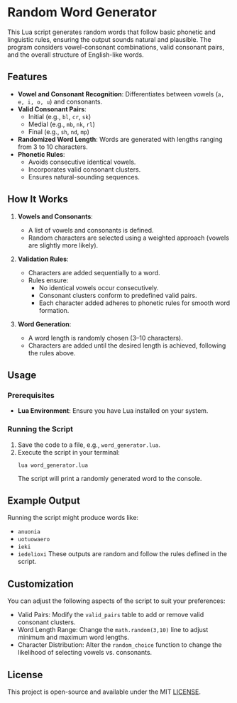 # Random Word Generator

This Lua script generates random words that follow basic phonetic and linguistic rules, ensuring the output sounds natural and plausible. The program considers vowel-consonant combinations, valid consonant pairs, and the overall structure of English-like words.

## Features

- **Vowel and Consonant Recognition**: Differentiates between vowels (`a, e, i, o, u`) and consonants.
- **Valid Consonant Pairs**:
  - Initial (e.g., `bl`, `cr`, `sk`)
  - Medial (e.g., `mb`, `nk`, `rl`)
  - Final (e.g., `sh`, `nd`, `mp`)
- **Randomized Word Length**: Words are generated with lengths ranging from 3 to 10 characters.
- **Phonetic Rules**:
  - Avoids consecutive identical vowels.
  - Incorporates valid consonant clusters.
  - Ensures natural-sounding sequences.

## How It Works

1. **Vowels and Consonants**:
   - A list of vowels and consonants is defined.
   - Random characters are selected using a weighted approach (vowels are slightly more likely).

2. **Validation Rules**:
   - Characters are added sequentially to a word.
   - Rules ensure:
     - No identical vowels occur consecutively.
     - Consonant clusters conform to predefined valid pairs.
     - Each character added adheres to phonetic rules for smooth word formation.

3. **Word Generation**:
   - A word length is randomly chosen (3–10 characters).
   - Characters are added until the desired length is achieved, following the rules above.

## Usage

### Prerequisites

- **Lua Environment**: Ensure you have Lua installed on your system.

### Running the Script

1. Save the code to a file, e.g., `word_generator.lua`.
2. Execute the script in your terminal:
   ```
   lua word_generator.lua
   ```
   The script will print a randomly generated word to the console.

## Example Output

Running the script might produce words like:
- `anuonia`
- `uotuowaero`
- `ieki`
- `iedelioxi`
These outputs are random and follow the rules defined in the script.

## Customization

You can adjust the following aspects of the script to suit your preferences:
- Valid Pairs: Modify the `valid_pairs` table to add or remove valid consonant clusters.
- Word Length Range: Change the `math.random(3,10)` line to adjust minimum and maximum word lengths.
- Character Distribution: Alter the `random_choice` function to change the likelihood of selecting vowels vs. consonants.

## License
This project is open-source and available under the MIT [LICENSE](LICENSE).
